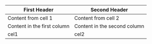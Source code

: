 First Header | Second Header
------------ | -------------
Content from cell 1 | Content from cell 2
Content in the first column | Content in the second column
cel1 | cel2
